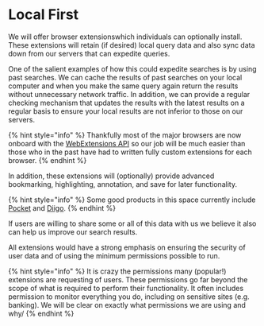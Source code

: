 # Local First

We will offer browser extensionswhich individuals can optionally install. These extensions will retain \(if desired\) local query data and also sync data down from our servers that can expedite queries.

One of the salient examples of how this could expedite searches is by using past searches. We can cache the results of past searches on your local computer and when you make the same query again return the results without unnecessary network traffic. In addition, we can provide a regular checking mechanism that updates the results with the latest results on a regular basis to ensure your local results are not inferior to those on our servers.

{% hint style="info" %}
Thankfully most of the major browsers are now onboard with the [WebExtensions API](https://developer.mozilla.org/en-US/docs/Mozilla/Add-ons/WebExtensions) so our job will be much easier than those who in the past have had to written fully custom extensions for each browser.
{% endhint %}

In addition, these extensions will \(optionally\) provide advanced bookmarking, highlighting, annotation, and save for later functionality.

{% hint style="info" %}
Some good products in this space currently include [Pocket](https://getpocket.com/) and [Diigo](https://diigo.com/).
{% endhint %}

If users are willing to share some or all of this data with us we believe it also can help us improve our search results.

All extensions would have a strong emphasis on ensuring the security of user data and of using the minimum permissions possible to run.

{% hint style="info" %}
It is crazy the permissions many \(popular!\) extensions are requesting of users. These permissions go far beyond the scope of what is required to perform their functionality. It often includes permission to monitor everything you do, including on sensitive sites \(e.g. banking\). We will be clear on exactly what permissions we are using and why/
{% endhint %}

